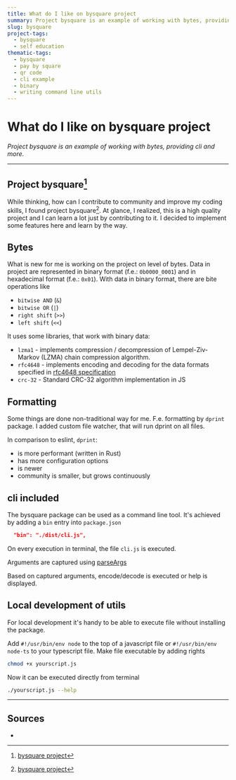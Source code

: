 ```yaml
---
title: What do I like on bysquare project 
summary: Project bysquare is an example of working with bytes, providing cli and more.
slug: bysquare
project-tags: 
  - bysquare
  - self education
thematic-tags:
  - bysquare
  - pay by square
  - qr code
  - cli example
  - binary
  - writing command line utils
---
```


# What do I like on bysquare project

*Project bysquare is an example of working with bytes, providing cli and more.*

---


## Project bysquare[^1]
While thinking, how can I contribute to community and improve my coding skills, I found project bysquare[^1]. At glance, I realized, this is a high quality project and I can learn a lot just by contributing to it. I decided to implement some features here and learn by the way.

## Bytes
What is new for me is working on the project on level of bytes.
Data in project are represented in binary format (f.e.: `0b0000_0001`) and in hexadecimal format (f.e.: `0x01`).
With data in binary format, there are bite operations like
- `bitwise AND` (`&`)
- `bitwise OR` (`|`)
- `right shift` (`>>`)
- `left shift` (`<<`)

It uses some libraries, that work with binary data:
- `lzma1` - implements compression / decompression of Lempel-Ziv-Markov (LZMA) chain compression algorithm.
- `rfc4648` - implements encoding and decoding for the data formats specified in [rfc4648 specification](https://datatracker.ietf.org/doc/html/rfc4648)
- `crc-32` - Standard CRC-32 algorithm implementation in JS

## Formatting
Some things are done non-traditional way for me. F.e. formatting by `dprint` package. I added custom file watcher, that will run dprint on all files.

In comparison to eslint, `dprint`:
- is more performant (written in Rust)
- has more configuration options
- is newer
- community is smaller, but grows continuously


## cli included
The bysquare package can be used as a command line tool. It's achieved by adding a `bin` entry into `package.json`

```package.json
  "bin": "./dist/cli.js",
```

On every execution in terminal, the file `cli.js` is executed.

Arguments are captured using [parseArgs](https://nodejs.org/docs/v20.16.0/api/util.html#utilparseargsconfig)

Based on captured arguments, encode/decode is executed or help is displayed.

## Local development of utils

For local development it's handy to be able to execute file without installing the package.

Add `#!/usr/bin/env node` to the top of a javascript file or `#!/usr/bin/env node-ts` to your typescript file.
Make file executable by adding rights

```bash
chmod +x yourscript.js
```
Now it can be executed directly from terminal
```bash
./yourscript.js --help
```

---
## Sources

- [^1]: [bysquare project](https://github.com/xseman/bysquare)
